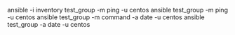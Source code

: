 ansible -i inventory test_group -m ping -u centos
ansible test_group -m ping -u centos
ansible test_group -m command -a date -u centos
ansible test_group -a date -u centos